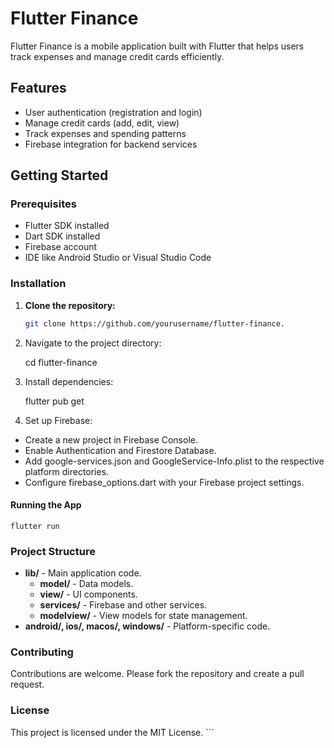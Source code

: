 # Flutter Finance

Flutter Finance is a mobile application built with Flutter that helps users track expenses and manage credit cards efficiently.

## Features

- User authentication (registration and login)
- Manage credit cards (add, edit, view)
- Track expenses and spending patterns
- Firebase integration for backend services

## Getting Started

### Prerequisites

- Flutter SDK installed
- Dart SDK installed
- Firebase account
- IDE like Android Studio or Visual Studio Code

### Installation

1. **Clone the repository:**

   ```bash
   git clone https://github.com/yourusername/flutter-finance.
   ```

2. Navigate to the project directory:

   cd flutter-finance

3. Install dependencies:

   flutter pub get

4. Set up Firebase:

- Create a new project in Firebase Console.
- Enable Authentication and Firestore Database.
- Add google-services.json and GoogleService-Info.plist to the respective platform directories.
- Configure firebase_options.dart with your Firebase project settings.

#### Running the App

    flutter run

### Project Structure

- **lib/** - Main application code.
  - **model/** - Data models.
  - **view/** - UI components.
  - **services/** - Firebase and other services.
  - **modelview/** - View models for state management.
- **android/, ios/, macos/, windows/** - Platform-specific code.

### Contributing

Contributions are welcome. Please fork the repository and create a pull request.

### License

This project is licensed under the MIT License. ```
